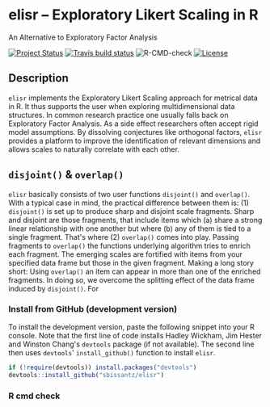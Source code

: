 # elisr – Exploratory Likert Scaling in R

An Alternative to Exploratory Factor Analysis

<!-- badges: start -->
[![Project Status](https://www.repostatus.org/badges/latest/active.svg)](https://www.repostatus.org/#active)
[![Travis build status](https://travis-ci.com/sbissantz/elisr.svg?branch=master)](https://travis-ci.com/sbissantz/elisr)
![R-CMD-check](https://github.com/sbissantz/elisr/workflows/R-CMD-check/badge.svg)
[![License](https://img.shields.io/badge/license-GPL--3-blue.svg)](https://www.gnu.org/licenses/gpl-3.0)
<!-- badges: end -->

## Description

``elisr`` implements the Exploratory Likert Scaling approach for metrical data
in R. It thus supports the user when exploring multidimensional data
structures. In common research practice one usually falls back on Exploratory
Factor Analysis. As a side effect researchers often accept rigid model
assumptions. By dissolving conjectures like orthogonal factors, ``elisr``
provides a platform to improve the identification of relevant dimensions and
allows scales to naturally correlate with each other.
 
## `disjoint()` &  `overlap()`

`elisr` basically consists of two user functions `disjoint()` and `overlap()`.
With a typical case in mind, the practical difference between them is: (1)
`disjoint()` is set up to produce sharp and disjoint scale fragments. Sharp and
disjoint are those fragments, that include items which (a) share a strong linear
relationship with one another but where (b) any of them is tied to a single
fragment. That's where (2) `overlap()` comes into play. Passing fragments to
`overlap()` the functions underlying algorithm tries to enrich each fragment.
The emerging scales are fortified with items from your specified data frame but
those in the given fragment. Making a long story short: Using `overlap()` an
item can appear in more than one of the enriched fragments. In doing so, we
overcome the splitting effect of the data frame induced by `disjoint()`. For 

### Install from GitHub (development version)

To install the development version, paste the following snippet into your R
console. Note that the first line of code installs Hadley Wickham, Jim Hester
and Winston Chang's ``devtools`` package (if not available). The second line
then uses ``devtools``' ``install_github()`` function to install ``elisr``.

```r
if (!require(devtools)) install.packages("devtools")
devtools::install_github("sbissantz/elisr")
```
### R cmd check

